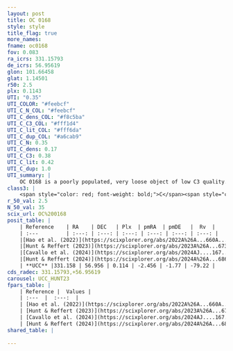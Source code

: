 ```yaml
---
layout: post
title: OC 0168
style: style
title_flag: true
more_names: 
fname: oc0168
fov: 0.083
ra_icrs: 331.15793
de_icrs: 56.95619
glon: 101.66458
glat: 1.14501
r50: 2.5
plx: 0.1143
UTI: "0.35"
UTI_COLOR: "#feebcf"
UTI_C_N_COL: "#feebcf"
UTI_C_dens_COL: "#f8c5ba"
UTI_C_C3_COL: "#fff1d4"
UTI_C_lit_COL: "#fff6da"
UTI_C_dup_COL: "#a6cab9"
UTI_C_N: 0.35
UTI_C_dens: 0.17
UTI_C_C3: 0.38
UTI_C_lit: 0.42
UTI_C_dup: 1.0
UTI_summary: |
    OC 0168 is a poorly populated, very loose object of low C3 quality. It was recently reported in the literature.
class3: |
    <span style="color: red; font-weight: bold;">C</span><span style="color: #FFC300; font-weight: bold;">B</span>
r_50_val: 2.5
N_50_val: 35
scix_url: OC%200168
posit_table: |
    | Reference    | RA    | DEC   | Plx  | pmRA  | pmDE   |  Rv  |
    | :---         | :---: | :---: | :---: | :---: | :---: | :---: |
    |[Hao et al. (2022)](https://scixplorer.org/abs/2022A%26A...660A...4H) | 331.132 | 56.972 | 0.108 | -2.414 | -1.766 | -75.422 |
    |[Hunt & Reffert (2023)](https://scixplorer.org/abs/2023A%26A...673A.114H) | 331.154 | 56.966 | 0.118 | -2.456 | -1.783 | -78.817 |
    |[Cavallo et al. (2024)](https://scixplorer.org/abs/2024AJ....167...12C) | 331.13 | 56.962 | 0.121 | -- | -- | -- |
    |[Hunt & Reffert (2024)](https://scixplorer.org/abs/2024A%26A...686A..42H) | 331.154 | 56.966 | 0.118 | -2.456 | -1.783 | -78.817 |
    | **UCC** |331.158 | 56.956 | 0.114 | -2.456 | -1.77 | -79.22 | 
cds_radec: 331.15793,+56.95619
carousel: UCC_HUNT23
fpars_table: |
    | Reference |  Values |
    | :---  |  :---:  |
    | [Hao et al. (2022)](https://scixplorer.org/abs/2022A%26A...660A...4H) | `AG=1.5, age=7.3, Z=0.028` |
    | [Hunt & Reffert (2023)](https://scixplorer.org/abs/2023A%26A...673A.114H) | `AV50=3.436, diffAV50=2.619, MOD50=14.009, logAge50=7.926` |
    | [Cavallo et al. (2024)](https://scixplorer.org/abs/2024AJ....167...12C) | `AV50=3.58, dMod50=14.16, logAge50=8.01, [Fe/H]50=0.06` |
    | [Hunt & Reffert (2024)](https://scixplorer.org/abs/2024A%26A...686A..42H) | `MassJ=3049.13` |
shared_table: |
    
---
```

